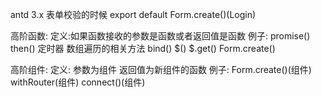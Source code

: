 antd 3.x 表单校验的时候  export default Form.create()(Login)


高阶函数:
	定义:如果函数接收的参数是函数或者返回值是函数
	例子: promise()  then() 定时器 数组遍历的相关方法 bind() $() $.get() Form.create()
	
高阶组件:
	定义: 参数为组件 返回值为新组件的函数
	例子: Form.create()(组件)  withRouter(组件)  connect()(组件)





























